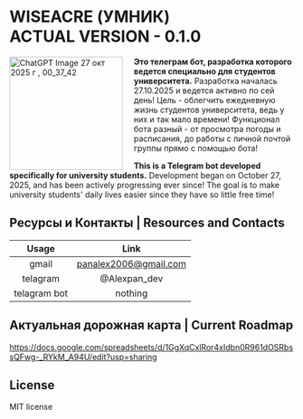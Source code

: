 # WISEACRE (УМНИК)ㅤㅤㅤㅤㅤACTUAL VERSION - 0.1.0

<p align="left">
  <img width="200" height="200" alt="ChatGPT Image 27 окт  2025 г , 00_37_42" src="https://github.com/user-attachments/assets/955690c0-35b6-47dd-b516-238cd83db6a9" align="left" style="margin-right: 20px;"/>
  
  **Это телеграм бот, разработка которого ведется специально для студентов университета.** 
  Разработка началась 27.10.2025 и ведется активно по сей день! Цель - облегчить ежедневную жизнь студентов университета, ведь у них и так мало времени! Функционал бота разный - от просмотра погоды и расписания, до работы с личной почтой группы прямо с помощью бота!
</p>

**This is a Telegram bot developed specifically for university students.** 
Development began on October 27, 2025, and has been actively progressing ever since! The goal is to make university students' daily lives easier since they have so little free time! 
<br clear="both">
## Ресурсы и Контакты | Resources and Contacts

| Usage   | Link
| :---:   | :--:
| gmail | panalex2006@gmail.com
| telagram | @Alexpan_dev
| telagram bot | nothing

## Актуальная дорожная карта | Current Roadmap
https://docs.google.com/spreadsheets/d/1GgXqCxlRor4xIdbn0R961dOSRbssQFwg-_RYkM_A94U/edit?usp=sharing

## License ##
MIT license
